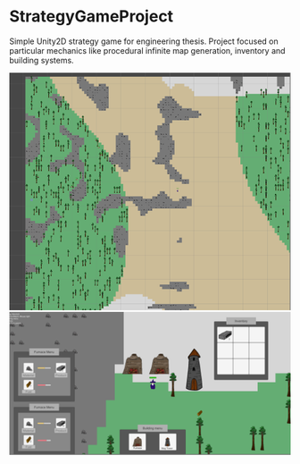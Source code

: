 # StrategyGameProject
Simple Unity2D strategy game for engineering thesis. Project focused on particular mechanics like procedural infinite map generation, inventory and building systems.

![alt text](https://github.com/blazejczaicki/StrategyGameProject/blob/master/Screenshots/1.PNG)
![alt text](https://github.com/blazejczaicki/StrategyGameProject/blob/master/Screenshots/2.PNG)
